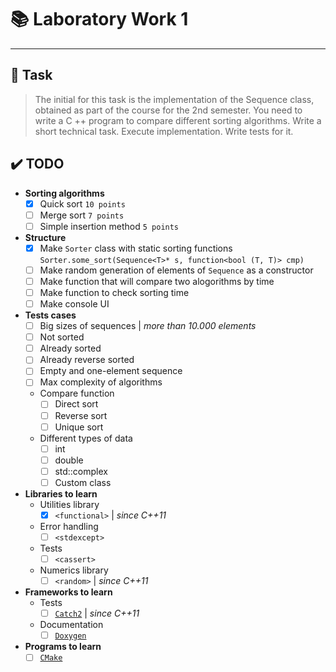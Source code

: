 # :books: Laboratory Work 1
---
## :page_facing_up: Task
> The initial for this task is the implementation of the Sequence<T> class, obtained as part of the course for the 2nd semester. You need to write a C ++ program to compare different sorting algorithms. Write a short technical task. Execute implementation. Write tests for it.

## :heavy_check_mark: **TODO**
- **Sorting algorithms**
    - [x] Quick sort `10 points`
    - [ ] Merge sort `7 points`
    - [ ] Simple insertion method `5 points`
- **Structure**
    - [x] Make `Sorter` class with static sorting functions `Sorter.some_sort(Sequence<T>* s, function<bool (T, T)> cmp)`
    - [ ] Make random generation of elements of `Sequence` as a constructor
    - [ ] Make function that will compare two alogorithms by time
    - [ ] Make function to check sorting time
    - [ ] Make console UI
- **Tests cases**
    - [ ] Big sizes of sequences | *more than 10.000 elements*
    - [ ] Not sorted
    - [ ] Already sorted
    - [ ] Already reverse sorted
    - [ ] Empty and one-element sequence
    - [ ] Max complexity of algorithms
    - Compare function
        - [ ] Direct sort
        - [ ] Reverse sort
        - [ ] Unique sort
    - Different types of data
        - [ ] int
        - [ ] double
        - [ ] std::complex
        - [ ] Custom class
- **Libraries to learn**
    - Utilities library
        - [x] `<functional>` | *since C++11*
    - Error handling
        - [ ] `<stdexcept>`
    - Tests
        - [ ] `<cassert>`
    - Numerics library
        - [ ] `<random>` | *since C++11*
- **Frameworks to learn**
    - Tests
        - [ ] [`Catch2`](https://github.com/catchorg/Catch2) | *since C++11*
    - Documentation
        - [ ] [`Doxygen`](https://www.doxygen.nl/index.html)
- **Programs to learn**
    - [ ] [`CMake`](https://cmake.org/)
